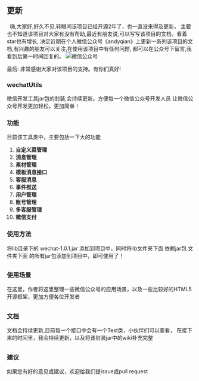 ## 更新
&nbsp;&nbsp;嗨,大家好,好久不见,转眼间该项目已经开源2年了，也一直没来得及更新，
主要也不知道该项目对大家有没有帮助,最近有朋友说,可以写写该项目的文档，看着star也有增长,
决定近期在个人微信公众号《andyqian》上更新一系列该项目的文档,有兴趣的朋友可以关注,在使用该项目中有任何问题,
都可以在公众号下留言,我看到后第一时间回复的。
![微信公众号](http://img.blog.csdn.net/20170401092446529?watermark/2/text/aHR0cDovL2Jsb2cuY3Nkbi5uZXQvdTAxMDY5NTc5NA==/font/5a6L5L2T/fontsize/400/fill/I0JBQkFCMA==/dissolve/70/gravity/SouthEast)

最后: 非常感谢大家对该项目的支持。有你们真好!
### wechatUtils
微信开发工具jar包的封装,会持续更新，方便每一个微信公众号开发人员
让微信公众号开发更加轻松，更加简单！
### 功能
目前该工具类中，主要包括一下大的功能
 
1. **自定义菜管理**
2. **消息管理**
3. **素材管理**
4. **模板消息接口**
5. **客服消息**
6. **事件推送**
7. **用户管理**
8. **账号管理**
9. **多客服管理**
10. **微信支付**

### 使用方法
将lib目录下的 wechat-1.0.1.jar 添加到项目中，同时将lib文件夹下面 依赖jar包 文件夹下面
的所有jar包添加到项目中，即可使用了！
##
### 使用场景
在这里，作者将这里整理一些微信公众号的应用场景，以及一些比较好的HTML5开源框架，更加方便各位开发者 
##
### 文档
文档会持续更新,目前每一个接口中会有一个Test类，小伙伴们可以查看，
在接下来的时间里，我会持续更新，以及将该封装jar中的wiki补充完整 
##
### 建议
如果您有好的意见或建议，欢迎给我们提issue或pull request

